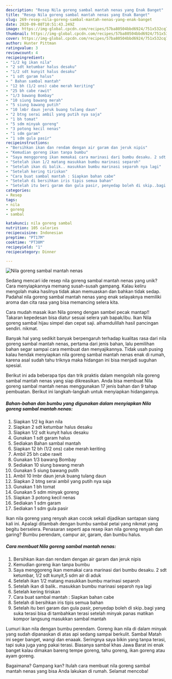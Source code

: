 ```yaml
---
description: "Resep Nila goreng sambal mantah nenas yang Enak Banget"
title: "Resep Nila goreng sambal mantah nenas yang Enak Banget"
slug: 269-resep-nila-goreng-sambal-mantah-nenas-yang-enak-banget
date: 2020-09-08T10:51:43.249Z
image: https://img-global.cpcdn.com/recipes/57ba80504bbd6924/751x532cq70/nila-goreng-sambal-mantah-nenas-foto-resep-utama.jpg
thumbnail: https://img-global.cpcdn.com/recipes/57ba80504bbd6924/751x532cq70/nila-goreng-sambal-mantah-nenas-foto-resep-utama.jpg
cover: https://img-global.cpcdn.com/recipes/57ba80504bbd6924/751x532cq70/nila-goreng-sambal-mantah-nenas-foto-resep-utama.jpg
author: Hunter Pittman
ratingvalue: 3
reviewcount: 4
recipeingredient:
- "1/2 kg ikan nila"
- "2 sdt ketumbar halus desaku"
- "1/2 sdt kunyit halus desaku"
- "1 sdt garam halus"
- " Bahan sambal mantah"
- "12 bh (1/2 ons) cabe merah keriting"
- "25 bh cabe rawit"
- "1/3 bawang Bombay"
- "10 siung bawang merah"
- "5 siung bawang putih"
- "10 lmbr daun jeruk buang tulang daun"
- "2 btng serai ambil yang putih nya saja"
- "1 bh tomat"
- "5 sdm minyak goreng"
- "3 potong kecil nenas"
- "1 sdm garam"
- "1 sdm gula pasir"
recipeinstructions:
- "Bersihkan ikan dan rendam dengan air garam dan jeruk nipis"
- "Kemudian goreng ikan tanpa bumbu"
- "Saya menggoreng ikan memakai cara marinasi dari bumbu desaku. 2 sdt ketumbar, 1/2 sdt kunyit,5 sdm air di aduk"
- "Setelah ikan 1/2 matang masukkan bumbu marinasi separoh"
- "Setelah ikan di balik.. masukkan bumbu marinasi separoh nya lagi"
- "Setelah kering tiriskan"
- "Cara buat sambal mantah : Siapkan bahan cabe"
- "Setelah di bersihkan iris tipis semua bahan"
- "Setelah itu beri garam dan gula pasir, penyedap boleh di skip..bagi yang suka terasi bisa di tambahkan terasi setelah minyak panas matikan kompor langsung masukkan sambal mantah"
categories:
- Resep
tags:
- nila
- goreng
- sambal

katakunci: nila goreng sambal 
nutrition: 105 calories
recipecuisine: Indonesian
preptime: "PT17M"
cooktime: "PT30M"
recipeyield: "1"
recipecategory: Dinner

---
```



![Nila goreng sambal mantah nenas](https://img-global.cpcdn.com/recipes/57ba80504bbd6924/751x532cq70/nila-goreng-sambal-mantah-nenas-foto-resep-utama.jpg)

Sedang mencari ide resep nila goreng sambal mantah nenas yang unik? Cara menyiapkannya memang susah-susah gampang. Kalau keliru mengolah maka hasilnya tidak akan memuaskan dan bahkan tidak sedap. Padahal nila goreng sambal mantah nenas yang enak selayaknya memiliki aroma dan cita rasa yang bisa memancing selera kita.

Cara mudah masak ikan Nila goreng dengan sambel pecak mantap!! Takaran kepedesan bisa diatur sesuai selera yah bapak/ibu. Ikan Nila goreng sambal hijau simpel dan cepat saji. alhamdulillah hasil pancingan sendiri. nikmat.

Banyak hal yang sedikit banyak berpengaruh terhadap kualitas rasa dari nila goreng sambal mantah nenas, pertama dari jenis bahan, lalu pemilihan bahan segar sampai cara membuat dan menyajikannya. Tidak usah pusing kalau hendak menyiapkan nila goreng sambal mantah nenas enak di rumah, karena asal sudah tahu triknya maka hidangan ini bisa menjadi suguhan spesial.


Berikut ini ada beberapa tips dan trik praktis dalam mengolah nila goreng sambal mantah nenas yang siap dikreasikan. Anda bisa membuat Nila goreng sambal mantah nenas menggunakan 17 jenis bahan dan 9 tahap pembuatan. Berikut ini langkah-langkah untuk menyiapkan hidangannya.

<!--inarticleads1-->

##### Bahan-bahan dan bumbu yang digunakan dalam menyiapkan Nila goreng sambal mantah nenas:

1. Siapkan 1/2 kg ikan nila
1. Siapkan 2 sdt ketumbar halus desaku
1. Siapkan 1/2 sdt kunyit halus desaku
1. Gunakan 1 sdt garam halus
1. Sediakan  Bahan sambal mantah
1. Siapkan 12 bh (1/2 ons) cabe merah keriting
1. Ambil 25 bh cabe rawit
1. Gunakan 1/3 bawang Bombay
1. Sediakan 10 siung bawang merah
1. Gunakan 5 siung bawang putih
1. Ambil 10 lmbr daun jeruk buang tulang daun
1. Siapkan 2 btng serai ambil yang putih nya saja
1. Gunakan 1 bh tomat
1. Gunakan 5 sdm minyak goreng
1. Siapkan 3 potong kecil nenas
1. Sediakan 1 sdm garam
1. Sediakan 1 sdm gula pasir


Ikan nila goreng yang renyah akan cocok sekali dijadikan santapan siang kali ini. Apalagi ditambah dengan bumbu sambal petai yang nikmat yang begitu berselera. Penasaran seperti apa resep ikan nila goreng renyah dan garing? Bumbu perendam, campur air, garam, dan bumbu halus. 

<!--inarticleads2-->

##### Cara membuat Nila goreng sambal mantah nenas:

1. Bersihkan ikan dan rendam dengan air garam dan jeruk nipis
1. Kemudian goreng ikan tanpa bumbu
1. Saya menggoreng ikan memakai cara marinasi dari bumbu desaku. 2 sdt ketumbar, 1/2 sdt kunyit,5 sdm air di aduk
1. Setelah ikan 1/2 matang masukkan bumbu marinasi separoh
1. Setelah ikan di balik.. masukkan bumbu marinasi separoh nya lagi
1. Setelah kering tiriskan
1. Cara buat sambal mantah : Siapkan bahan cabe
1. Setelah di bersihkan iris tipis semua bahan
1. Setelah itu beri garam dan gula pasir, penyedap boleh di skip..bagi yang suka terasi bisa di tambahkan terasi setelah minyak panas matikan kompor langsung masukkan sambal mantah


Lumuri ikan nila dengan bumbu perendam. Goreng ikan nila di dalam minyak yang sudah dipanaskan di atas api sedang sampai berkulit. Sambal Matah ini seger banget, wangi dan enaaak. Seringnya saya bikin yang tanpa terasi, tapi suka juga yang pakai terasi. Biasanya sambal khas Jawa Barat ini enak banget kalau dimakan bareng tempe goreng, tahu goreng, ikan goreng atau ayam goreng. 

Bagaimana? Gampang kan? Itulah cara membuat nila goreng sambal mantah nenas yang bisa Anda lakukan di rumah. Selamat mencoba!
